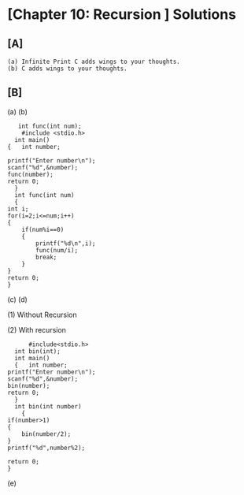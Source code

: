 # [Chapter 10: Recursion ] Solutions

## [A]
  
    (a) Infinite Print C adds wings to your thoughts.
    (b) C adds wings to your thoughts.
  
## [B]

   (a) 
   (b) 
        
       int func(int num);
        #include <stdio.h>
      int main()
    {   int number;

    printf("Enter number\n");
    scanf("%d",&number);
    func(number);
    return 0;
      }
      int func(int num)
      {
    int i;
    for(i=2;i<=num;i++)
    {
        if(num%i==0)
        {
            printf("%d\n",i);
            func(num/i);
            break;
        }
    }
    return 0;
    }
   (c)
   (d)
   
   (1) Without Recursion 
   
    
   
   (2) With recursion
          
          #include<stdio.h>
      int bin(int);
      int main()
      {   int number;
    printf("Enter number\n");
    scanf("%d",&number);
    bin(number);
    return 0;
      }
      int bin(int number)
        {
    if(number>1)
    {
        bin(number/2);
    }
    printf("%d",number%2);

    return 0;
    }
   (e)
   
